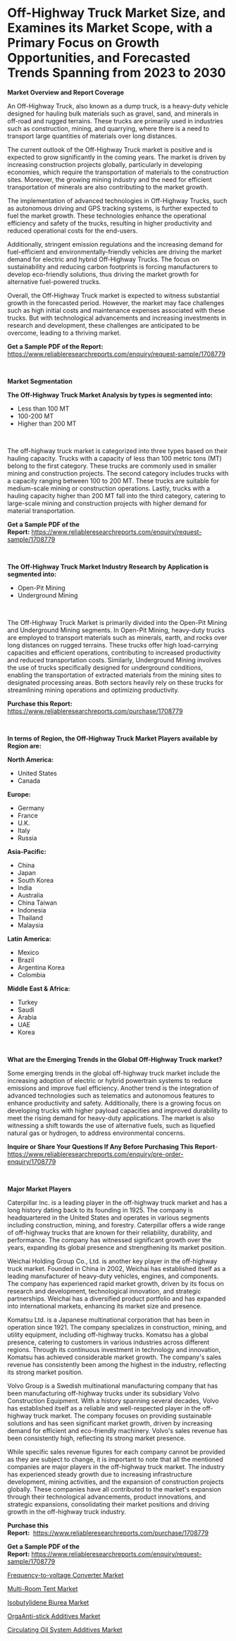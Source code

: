 <p><h1>Off-Highway Truck Market Size, and Examines its Market Scope, with a Primary Focus on Growth Opportunities, and Forecasted Trends Spanning from 2023 to 2030</h1></p><p><strong>Market Overview and Report Coverage</strong></p>
<p><p>An Off-Highway Truck, also known as a dump truck, is a heavy-duty vehicle designed for hauling bulk materials such as gravel, sand, and minerals in off-road and rugged terrains. These trucks are primarily used in industries such as construction, mining, and quarrying, where there is a need to transport large quantities of materials over long distances.</p><p>The current outlook of the Off-Highway Truck market is positive and is expected to grow significantly in the coming years. The market is driven by increasing construction projects globally, particularly in developing economies, which require the transportation of materials to the construction sites. Moreover, the growing mining industry and the need for efficient transportation of minerals are also contributing to the market growth.</p><p>The implementation of advanced technologies in Off-Highway Trucks, such as autonomous driving and GPS tracking systems, is further expected to fuel the market growth. These technologies enhance the operational efficiency and safety of the trucks, resulting in higher productivity and reduced operational costs for the end-users.</p><p>Additionally, stringent emission regulations and the increasing demand for fuel-efficient and environmentally-friendly vehicles are driving the market demand for electric and hybrid Off-Highway Trucks. The focus on sustainability and reducing carbon footprints is forcing manufacturers to develop eco-friendly solutions, thus driving the market growth for alternative fuel-powered trucks.</p><p>Overall, the Off-Highway Truck market is expected to witness substantial growth in the forecasted period. However, the market may face challenges such as high initial costs and maintenance expenses associated with these trucks. But with technological advancements and increasing investments in research and development, these challenges are anticipated to be overcome, leading to a thriving market.</p></p>
<p><strong>Get a Sample PDF of the Report:</strong> <a href="https://www.reliableresearchreports.com/enquiry/request-sample/1708779">https://www.reliableresearchreports.com/enquiry/request-sample/1708779</a></p>
<p>&nbsp;</p>
<p><strong>Market Segmentation</strong></p>
<p><strong>The Off-Highway Truck Market Analysis by types is segmented into:</strong></p>
<p><ul><li>Less than 100 MT</li><li>100-200 MT</li><li>Higher than 200 MT</li></ul></p>
<p>&nbsp;</p>
<p><p>The off-highway truck market is categorized into three types based on their hauling capacity. Trucks with a capacity of less than 100 metric tons (MT) belong to the first category. These trucks are commonly used in smaller mining and construction projects. The second category includes trucks with a capacity ranging between 100 to 200 MT. These trucks are suitable for medium-scale mining or construction operations. Lastly, trucks with a hauling capacity higher than 200 MT fall into the third category, catering to large-scale mining and construction projects with higher demand for material transportation.</p></p>
<p><strong>Get a Sample PDF of the Report:</strong>&nbsp;<a href="https://www.reliableresearchreports.com/enquiry/request-sample/1708779">https://www.reliableresearchreports.com/enquiry/request-sample/1708779</a></p>
<p>&nbsp;</p>
<p><strong>The Off-Highway Truck Market Industry Research by Application is segmented into:</strong></p>
<p><ul><li>Open-Pit Mining</li><li>Underground Mining</li></ul></p>
<p>&nbsp;</p>
<p><p>The Off-Highway Truck Market is primarily divided into the Open-Pit Mining and Underground Mining segments. In Open-Pit Mining, heavy-duty trucks are employed to transport materials such as minerals, earth, and rocks over long distances on rugged terrains. These trucks offer high load-carrying capacities and efficient operations, contributing to increased productivity and reduced transportation costs. Similarly, Underground Mining involves the use of trucks specifically designed for underground conditions, enabling the transportation of extracted materials from the mining sites to designated processing areas. Both sectors heavily rely on these trucks for streamlining mining operations and optimizing productivity.</p></p>
<p><strong>Purchase this Report:</strong>&nbsp; <a href="https://www.reliableresearchreports.com/purchase/1708779">https://www.reliableresearchreports.com/purchase/1708779</a></p>
<p>&nbsp;</p>
<p><strong>In terms of Region, the Off-Highway Truck Market Players available by Region are:</strong></p>
<p>
    <p> <strong> North America: </strong>
        <ul>
            <li>United States</li>
            <li>Canada</li>
        </ul>
        </p> 
    <p> <strong> Europe: </strong>
        <ul>
            <li>Germany</li>
            <li>France</li>
            <li>U.K.</li>
            <li>Italy</li>
            <li>Russia</li>
        </ul>
        </p> 
    <p> <strong> Asia-Pacific: </strong>
        <ul>
            <li>China</li>
            <li>Japan</li>
            <li>South Korea</li>
            <li>India</li>
            <li>Australia</li>
            <li>China Taiwan</li>
            <li>Indonesia</li>
            <li>Thailand</li>
            <li>Malaysia</li>
        </ul>
        </p> 
    <p> <strong> Latin America: </strong>
        <ul>
            <li>Mexico</li>
            <li>Brazil</li>
            <li>Argentina Korea</li>
            <li>Colombia</li>
        </ul>
        </p> 
    <p> <strong> Middle East & Africa: </strong>
        <ul>
            <li>Turkey</li>
            <li>Saudi</li>
            <li>Arabia</li>
            <li>UAE</li>
            <li>Korea</li>
        </ul>
    </p>
    </p>
<p>&nbsp;</p>
<p><strong>What are the Emerging Trends in the Global Off-Highway Truck market?</strong></p>
<p><p>Some emerging trends in the global off-highway truck market include the increasing adoption of electric or hybrid powertrain systems to reduce emissions and improve fuel efficiency. Another trend is the integration of advanced technologies such as telematics and autonomous features to enhance productivity and safety. Additionally, there is a growing focus on developing trucks with higher payload capacities and improved durability to meet the rising demand for heavy-duty applications. The market is also witnessing a shift towards the use of alternative fuels, such as liquefied natural gas or hydrogen, to address environmental concerns.</p></p>
<p><strong>Inquire or Share Your Questions If Any Before Purchasing This Report</strong>- <a href="https://www.reliableresearchreports.com/enquiry/pre-order-enquiry/1708779">https://www.reliableresearchreports.com/enquiry/pre-order-enquiry/1708779</a></p>
<p>&nbsp;</p>
<p><strong>Major Market Players</strong></p>
<p><p>Caterpillar Inc. is a leading player in the off-highway truck market and has a long history dating back to its founding in 1925. The company is headquartered in the United States and operates in various segments including construction, mining, and forestry. Caterpillar offers a wide range of off-highway trucks that are known for their reliability, durability, and performance. The company has witnessed significant growth over the years, expanding its global presence and strengthening its market position.</p><p>Weichai Holding Group Co., Ltd. is another key player in the off-highway truck market. Founded in China in 2002, Weichai has established itself as a leading manufacturer of heavy-duty vehicles, engines, and components. The company has experienced rapid market growth, driven by its focus on research and development, technological innovation, and strategic partnerships. Weichai has a diversified product portfolio and has expanded into international markets, enhancing its market size and presence.</p><p>Komatsu Ltd. is a Japanese multinational corporation that has been in operation since 1921. The company specializes in construction, mining, and utility equipment, including off-highway trucks. Komatsu has a global presence, catering to customers in various industries across different regions. Through its continuous investment in technology and innovation, Komatsu has achieved considerable market growth. The company's sales revenue has consistently been among the highest in the industry, reflecting its strong market position.</p><p>Volvo Group is a Swedish multinational manufacturing company that has been manufacturing off-highway trucks under its subsidiary Volvo Construction Equipment. With a history spanning several decades, Volvo has established itself as a reliable and well-respected player in the off-highway truck market. The company focuses on providing sustainable solutions and has seen significant market growth, driven by increasing demand for efficient and eco-friendly machinery. Volvo's sales revenue has been consistently high, reflecting its strong market presence.</p><p>While specific sales revenue figures for each company cannot be provided as they are subject to change, it is important to note that all the mentioned companies are major players in the off-highway truck market. The industry has experienced steady growth due to increasing infrastructure development, mining activities, and the expansion of construction projects globally. These companies have all contributed to the market's expansion through their technological advancements, product innovations, and strategic expansions, consolidating their market positions and driving growth in the off-highway truck industry.</p></p>
<p><strong>Purchase this Report:</strong>&nbsp;&nbsp;<a href="https://www.reliableresearchreports.com/purchase/1708779">https://www.reliableresearchreports.com/purchase/1708779</a></p>
<p></p>
<p><strong>Get a Sample PDF of the Report:</strong>&nbsp;<a href="https://www.reliableresearchreports.com/enquiry/request-sample/1708779">https://www.reliableresearchreports.com/enquiry/request-sample/1708779</a></p>
<p><p><a href="https://medium.com/@jeffrystehr/frequency-to-voltage-converter-market-furnishes-information-on-market-share-market-trends-and-329fa80ab92e">Frequency-to-voltage Converter Market</a></p><p><a href="https://medium.com/@odellernser/multi-room-tent-market-the-key-to-successful-business-strategy-forecast-till-2030-782a89a1f7dc">Multi-Room Tent Market</a></p><p><a href="https://medium.com/@clayreinger/isobutylidene-biurea-market-analysis-and-sze-forecasted-for-period-from-2023-to-2030-4e67d86b2f3d">Isobutylidene Biurea Market</a></p><p><a href="https://medium.com/@sylvanfahey/orgaanti-stick-additives-market-analysis-and-sze-forecasted-for-period-from-2023-to-2030-fa221cd36eeb">OrgaAnti-stick Additives Market</a></p><p><a href="https://medium.com/@ardithlynch1906/circulating-oil-system-additives-market-size-and-market-trends-complete-industry-overview-2023-to-4f791247e0f0">Circulating Oil System Additives Market</a></p></p>